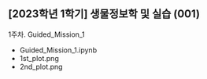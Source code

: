 ## [2023학년 1학기] 생물정보학 및 실습 (001)

1주차. Guided_Mission_1
  - Guided_Mission_1.ipynb
  - 1st_plot.png
  - 2nd_plot.png
